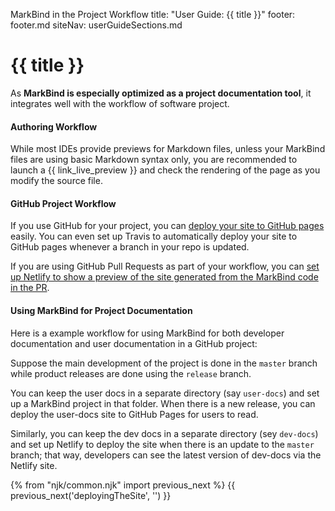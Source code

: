 <variable name="title" id="title">MarkBind in the Project Workflow</variable>
<frontmatter>
  title: "User Guide: {{ title }}"
  footer: footer.md
  siteNav: userGuideSections.md
</frontmatter>

<include src="../common/header.md" />

# {{ title }}

<span class="lead">

As **MarkBind is especially optimized as a project documentation tool**, it integrates well with the workflow of software project.
</span>

#### Authoring Workflow

While most IDEs provide previews for Markdown files, unless your MarkBind files are using basic Markdown syntax only, you are recommended to launch a {{ link_live_preview }} and check the rendering of the page as you modify the source file.

#### GitHub Project Workflow

If you use GitHub for your project, you can [deploy your site to GitHub pages](deployingTheSite.html#deploying-to-github-pages) easily. You can even set up Travis to automatically deploy your site to GitHub pages whenever a branch in your repo is updated.

If you are using GitHub Pull Requests as part of your workflow, you can [set up Netlify to show a preview of the site generated from the MarkBind code in the PR](deployingTheSite.html#deploying-to-netlify).

#### Using MarkBind for Project Documentation

Here is a example workflow for using MarkBind for both developer documentation and user documentation in a GitHub project:

<div class="indented">

Suppose the main development of the project is done in the `master` branch while product releases are done using the `release` branch.

You can keep the user docs in a separate directory (say `user-docs`) and set up a MarkBind project in that folder. When there is a new release, you can deploy the user-docs site to GitHub Pages for users to read.

Similarly, you can keep the dev docs in a separate directory (sey `dev-docs`) and set up Netlify to deploy the site when there is an update to the `master` branch; that way, developers can see the latest version of dev-docs via the Netlify site.
</div>

{% from "njk/common.njk" import previous_next %}
{{ previous_next('deployingTheSite', '') }}
